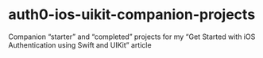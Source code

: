 # auth0-ios-uikit-companion-projects
Companion “starter” and “completed” projects for my “Get Started with iOS Authentication using Swift and UIKit” article
